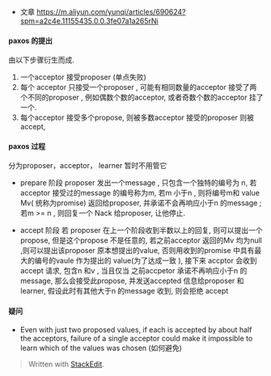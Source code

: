 * 文章
https://m.aliyun.com/yunqi/articles/690624?spm=a2c4e.11155435.0.0.3fe07a1a265rNi

#### paxos 的提出
由以下步骤衍生而成. 
1. 一个acceptor 接受proposer (单点失败)
2. 每个 acceptor 只接受一个proposer , 可能有相同数量的acceptor 接受了两个不同的proposer , 例如偶数个数的acceptor, 或者奇数个数的acceptor 挂了一个.
3. 每个acceptor  接受多个propose, 则被多数acceptor 接受的proposer 则被accept, 

#### paxos 过程
分为proposer，acceptor， learner 暂时不用管它

* prepare 阶段
proposer  发出一个message , 只包含一个独特的编号为 n, 若acceptor 接受过的message 的编号称为m, 若m 小于n , 则将编号m和 value Mv( 统称为promise) 返回给proposer, 并承诺不会再响应小于n 的message ; 若m >= n , 则回复一个 Nack 给proposer, 让他停止.

* accept 阶段
若 proposer 在上一个阶段收到半数以上的回复, 则可以提出一个propose, 但是这个propose 不是任意的, 若之前acceptor 返回的Mv 均为null ,则可以提出该proposer 原本想提出的value, 否则用收到的promise 中具有最大的编号的vaule 作为提出的 value(为了达成一致 ), 接下来 accptor 会收到 accept 请求, 包含n 和v , 当且仅当 之前accpetor 承诺不再响应小于n 的message, 那么会接受此propose, 并发送accepted 信息给proposer 和learner, 假设此时有其他大于n 的message 收到, 则会拒绝 accept

#### 疑问
* Even with just two proposed values, if each is accepted by
about half the acceptors, failure of a single acceptor could make it impossible to learn which of the values was chosen (如何避免)

> Written with [StackEdit](https://stackedit.io/).
<!--stackedit_data:
eyJoaXN0b3J5IjpbMTkwMDE1ODI3NiwtNzY1NzQzMjQyLC0xMT
M4Nzg0MzY4LDMzMjk3OTA3LDE4MDE0OTE0MTcsNjE5MDM1NTI4
LDE3Nzc1MjEzMzcsMjEyNjQyODAyNSwtMjA2NTExMDQ4NiwtMT
EwMTg5MDAwNyw3Mzc3NDg0NzAsNTY0MjM4MTcsNDgzNTI4NjA2
LC0xNjkyNTQ3ODYxLC0xMjY1ODE3ODQ3LDI1MjQ5MTQ2OCwtNj
cxNTI4NTEsMjYwOTQxNzcsLTE4ODM1NzM1NTksLTIxMTYxMjE0
MzddfQ==
-->